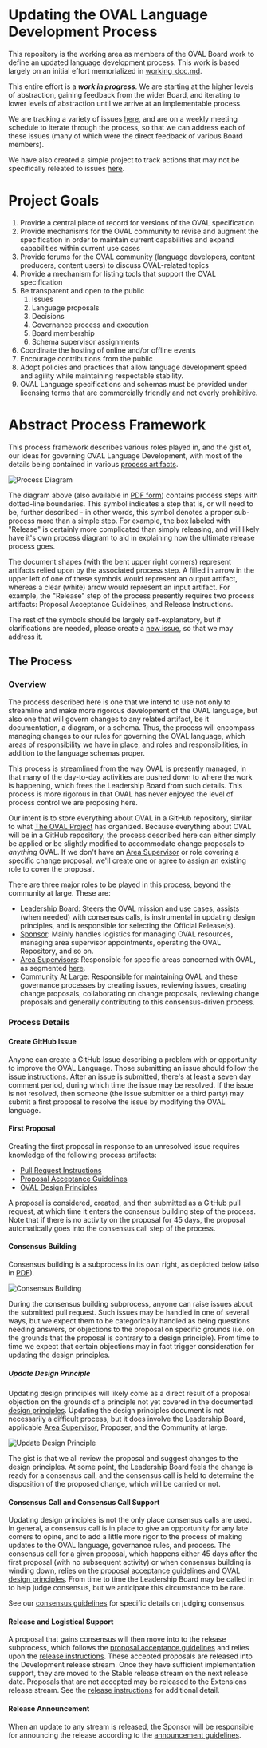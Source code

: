 # Updating the OVAL Language Development Process
This repository is the working area as members of the OVAL Board work to define an updated language development process. This work is based largely on an initial effort memorialized in [working_doc.md](https://github.com/CISecurity/oval-governance-update/blob/master/working_doc.md).

This entire effort is a ***work in progress***. We are starting at the higher levels of abstraction, gaining feedback from the wider Board, and iterating to lower levels of abstraction until we arrive at an implementable process.

We are tracking a variety of issues [here](https://github.com/CISecurity/oval-governance-update/issues), and are on a weekly meeting schedule to iterate through the process, so that we can address each of these issues (many of which were the direct feedback of various Board members).

We have also created a simple project to track actions that may not be specifically releated to issues [here](https://github.com/CISecurity/oval-governance-update/projects/1).

# Project Goals
1. Provide a central place of record for versions of the OVAL specification
2. Provide mechanisms for the OVAL community to revise and augment the specification in order to maintain current capabilities and expand capabilities within current use cases
3. Provide forums for the OVAL community (language developers, content producers, content users) to discuss OVAL-related topics
4. Provide a mechanism for listing tools that support the OVAL specification
6. Be transparent and open to the public
    1. Issues
    2. Language proposals
    3. Decisions
    4. Governance process and execution
    5. Board membership
    6. Schema supervisor assignments
8. Coordinate the hosting of online and/or offline events
9. Encourage contributions from the public
10. Adopt policies and practices that allow language development speed and agility while maintaining respectable stability.
11. OVAL Language specifications and schemas must be provided under licensing terms that are commercially friendly and not overly prohibitive.

# Abstract Process Framework

This process framework describes various roles played in, and the gist of, our ideas for governing OVAL Language Development, with most of the details being contained in various [process artifacts](https://github.com/CISecurity/oval-governance-update/process_artifacts).

![Process Diagram](https://github.com/CISecurity/oval-governance-update/blob/master/graphics/png/language-development-0.5.png)

The diagram above (also available in [PDF form](https://github.com/CISecurity/oval-governance-update/blob/master/graphics/pdf/language-development-0.5.pdf)) contains process steps with dotted-line boundaries. This symbol indicates a step that is, or will need to be, further described - in other words, this symbol denotes a proper sub-process more than a simple step. For example, the box labeled with "Release" is certainly more complicated than simply releasing, and will likely have it's own process diagram to aid in explaining how the ultimate release process goes.

The document shapes (with the bent upper right corners) represent artifacts relied upon by the associated process step. A filled in arrow in the upper left of one of these symbols would represent an output artifact, whereas a clear (white) arrow would represent an input artifact. For example, the "Release" step of the process presently requires two process artifacts: Proposal Acceptance Guidelines, and Release Instructions.

The rest of the symbols should be largely self-explanatory, but if clarifications are needed, please create a [new issue](https://github.com/CISecurity/oval-governance-update/issues/new), so that we may address it.

## The Process

### Overview

The process described here is one that we intend to use not only to streamline and make more rigorous development of the OVAL language, but also one that will govern changes to any related artifact, be it documentation, a diagram, or a schema. Thus, the process will encompass managing changes to our rules for governing the OVAL language, which areas of responsibility we have in place, and roles and responsibilities, in addition to the language schemas proper.

This process is streamlined from the way OVAL is presently managed, in that many of the day-to-day activities are pushed down to where the work is happening, which frees the Leadership Board from such details. This process is more rigorous in that OVAL has never enjoyed the level of process control we are proposing here.

Our intent is to store everything about OVAL in a GitHub repository, similar to what [The OVAL Project](https://github.com/OVALProject) has organized. Because everything about OVAL will be in a GitHub repository, the process described here can either simply be applied or be slightly modified to accommodate change proposals to _anything_ OVAL. If we don't have an [Area Supervisor](https://github.com/CISecurity/oval-governance-update/blob/master/process_artifacts/areas-of-responsibility.md) or role covering a specific change proposal, we'll create one or agree to assign an existing role to cover the proposal.

There are three major roles to be played in this process, beyond the community at large. These are:

* [Leadership Board](https://github.com/CISecurity/oval-governance-update/blob/master/process_artifacts/roles-and-responsibilities-bod.md): Steers the OVAL mission and use cases, assists (when needed) with consensus calls, is instrumental in updating design principles, and is responsible for selecting the Official Release(s).
* [Sponsor](https://github.com/CISecurity/oval-governance-update/blob/master/process_artifacts/roles-and-responsibilities-sponsor.md): Mainly handles logistics for managing OVAL resources, managing area supervisor appointments, operating the OVAL Repository, and so on.
* [Area Supervisors](https://github.com/CISecurity/oval-governance-update/blob/master/process_artifacts/roles-and-responsibilities-area-supervisor.md): Responsible for specific areas concerned with OVAL, as segmented [here](https://github.com/CISecurity/oval-governance-update/blob/master/process_artifacts/areas-of-responsibility.md).
* Community At Large: Responsible for maintaining OVAL and these governance processes by creating issues, reviewing issues, creating change proposals, collaborating on change proposals, reviewing change proposals and generally contributing to this consensus-driven process.

### Process Details
#### Create GitHub Issue
Anyone can create a GitHub Issue describing a problem with or opportunity to improve the OVAL Language. Those submitting an issue should follow the [issue instructions](https://github.com/CISecurity/oval-governance-update/blob/master/process_artifacts/issue_instructions.md). After an issue is submitted, there's at least a seven day comment period, during which time the issue may be resolved. If the issue is not resolved, then someone (the issue submitter or a third party) may submit a first proposal to resolve the issue by modifying the OVAL language.

#### First Proposal
Creating the first proposal in response to an unresolved issue requires knowledge of the following process artifacts:

* [Pull Request Instructions](https://github.com/CISecurity/oval-governance-update/blob/master/process_artifacts/pull_request_instructions.md)
* [Proposal Acceptance Guidelines](https://github.com/CISecurity/oval-governance-update/blob/master/process_artifacts/proposal_acceptance_guidelines.md)
* [OVAL Design Principles](https://github.com/CISecurity/oval-governance-update/blob/master/process_artifacts/design_principles.md)

A proposal is considered, created, and then submitted as a GitHub pull request, at which time it enters the consensus building step of the process. Note that if there is no activity on the proposal for 45 days, the proposal automatically goes into the consensus call step of the process.

#### Consensus Building
Consensus building is a subprocess in its own right, as depicted below (also in [PDF](https://github.com/CISecurity/oval-governance-update/raw/master/graphics/pdf/consensus-building-0.1.pdf)).

![Consensus Building](https://github.com/CISecurity/oval-governance-update/blob/master/graphics/png/consensus-building-0.1.png)

During the consensus building subprocess, anyone can raise issues about the submitted pull request. Such issues may be handled in one of several ways, but we expect them to be categorically handled as being questions needing answers, or objections to the proposal on specific grounds (i.e. on the grounds that the proposal is contrary to a design principle). From time to time we expect that certain objections may in fact trigger consideration for updating the design principles.

##### Update Design Principle
Updating design principles will likely come as a direct result of a proposal objection on the grounds of a principle not yet covered in the documented [design principles](https://github.com/CISecurity/oval-governance-update/blob/master/process_artifacts/design_principles.md). Updating the design principles document is not necessarily a difficult process, but it does involve the Leadership Board, applicable [Area Supervisor](https://github.com/CISecurity/oval-governance-update/blob/master/process_artifacts/areas-of-responsibility.md), Proposer, and the Community at large.

![Update Design Principle](https://github.com/CISecurity/oval-governance-update/blob/master/graphics/png/update-design-principle-0.1.png)

The gist is that we all review the proposal and suggest changes to the design principles. At some point, the Leadership Board feels the change is ready for a consensus call, and the consensus call is held to determine the disposition of the proposed change, which will be carried or not.

#### Consensus Call and Consensus Call Support
Updating design principles is not the only place consensus calls are used. In general, a consensus call is in place to give an opportunity for any late comers to opine, and to add a little more rigor to the process of making updates to the OVAL language, governance rules, and process. The consensus call for a given proposal, which happens either 45 days after the first proposal (with no subsequent activity) or when consensus building is winding down, relies on the [proposal acceptance guidelines](https://github.com/CISecurity/oval-governance-update/blob/master/process_artifacts/proposal_acceptance_guidelines.md) and [OVAL design principles](https://github.com/CISecurity/oval-governance-update/blob/master/process_artifacts/design_principles.md). From time to time the Leadership Board may be called in to help judge consensus, but we anticipate this circumstance to be rare.

See our [consensus guidelines](https://github.com/CISecurity/oval-governance-update/blob/master/process_artifacts/proposal_consensus_guidelines.md) for specific details on judging consensus.

#### Release and Logistical Support
A proposal that gains consensus will then move into to the release subprocess, which follows the [proposal acceptance guidelines](https://github.com/CISecurity/oval-governance-update/blob/master/process_artifacts/proposal_acceptance_guidelines.md)  and relies upon the [release instructions](https://github.com/CISecurity/oval-governance-update/blob/master/process_artifacts/release_instructions.md). These accepted proposals are released into the Development release stream. Once they have sufficient implementation support, they are moved to the Stable release stream on the next release date. Proposals that are not accepted may be released to the Extensions release stream. See the [release instructions](https://github.com/CISecurity/oval-governance-update/blob/master/process_artifacts/release_instructions.md) for additional detail.

#### Release Announcement
When an update to any stream is released, the Sponsor will be responsible for announcing the release according to the [announcement guidelines](https://github.com/CISecurity/oval-governance-update/blob/master/process_artifacts/release-announcement-checklist.md).
